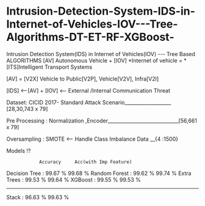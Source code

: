 # Intrusion-Detection-System-IDS-in-Internet-of-Vehicles-IOV---Tree-Algorithms-DT-ET-RF-XGBoost-

Intrusion Detection System(IDS) in Internet of Vehicles(IOV) --- Tree Based ALGORITHMS
[AV] Autonomous Vehicle + [IOV] *Internet of vehicle = *[ITS]Intelligent Transport Systems

[AV] = [V2X] Vehicle to Public[V2P], Vehicle[V2V], Infra[V2I]

[IDS] <--[AV] + [IOV] <-- External /Internal Communication Threat

Dataset: CICID 2017- Standard Attack Scenario___________________ [28,30,743 x 79]

Pre Processing : Normalization ,Encoder_____________________________[56,661 x 79]

Oversampling : SMOTE <-- Handle Class Imbalance Data __{4 :1500}

Models ⁉

                Accuracy     Acc(with Imp Feature)
Decision Tree  : 99.67 %             99.68 %
Random Forest  : 99.62 %             99.74 %
Extra Trees    : 99.53 %             99.64 % 
XGBoost        : 99.55 %             99.53 %
________________________________________________
Stack          : 96.63 %             99.63 %

